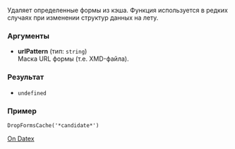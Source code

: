 Удаляет определенные формы из кэша. Функция используется в редких случаях при изменении структур данных на лету.

### Аргументы
- **urlPattern** (тип: `string`)  
    Маска URL формы (т.е. XMD-файла).

### Результат
- `undefined`

### Пример
`DropFormsCache('*candidate*')`

[On Datex](http://docs.datex.ru/article.htm?id=5620276905286592630)